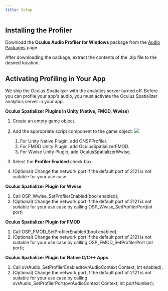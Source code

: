 ```yaml
---
title: Setup
---
```




## Installing the Profiler

Download the **Oculus Audio Profiler for Windows** package from the [ Audio Packages](/downloads/audio/) page. 

After downloading the package, extract the contents of the .zip file to the desired location.

## Activating Profiling in Your App

We ship the Oculus Spatializer with the analytics server turned off. Before you can profile your app's audio, you must activate the Oculus Spatializer analytics server in your app.

**Oculus Spatializer Plugins in Unity (Native, FMOD, Wwise)**

1. Create an empty game object.
2. Add the appropriate script component to the game object: ![](/images/documentationaudiosdklatestconceptsaudio-profiler-setup-0.png)


	1. For Unity Native Plugin, add ONSPProfiler.
	2. For FMOD Unity Plugin, add OculusSpatializerFMOD.
	3. For Wwise Unity Plugin, add OculusSpatializerWwise.
	
3. Select the **Profiler Enabled** check box.
4. (Optional) Change the network port if the default port of 2121 is not suitable for your use case.


**Oculus Spatializer Plugin for Wwise**

1. Call OSP\_Wwise\_SetProfilerEnabled(bool enabled);
2. (Optional) Change the network port if the default port of 2121 is not suitable for your use case by calling OSP\_Wwise\_SetProfilerPort(int port)


**Oculus Spatializer Plugin for FMOD**

1. Call OSP\_FMOD\_SetProfilerEnabled(bool enabled);
2. (Optional) Change the network port if the default port of 2121 is not suitable for your use case by calling OSP\_FMOD\_SetProfilerPort (int port);


**Oculus Spatializer Plugin for Native C/C++ Apps**

1. Call ovrAudio\_SetProfilerEnabled(ovrAudioContext Context, int enabled);
2. (Optional) Change the network port if the default port of 2121 is not suitable for your use case by calling ovrAudio\_SetProfilerPort(ovrAudioContext Context, int portNumber);

